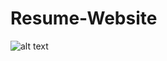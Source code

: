 # Resume-Website
![alt text]([http://url/to/img.png](https://drive.google.com/file/d/1SfjWKZZFjEeoj22yUfhbuN_ZzPXzETu-/view?usp=sharing))
